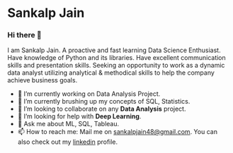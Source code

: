 # Sankalp Jain

### Hi there 👋
I am Sankalp Jain.
A proactive and fast learning Data Science Enthusiast. Have knowledge of Python and its libraries. Have excellent communication skills and presentation skills. Seeking an opportunity to work as a dynamic data analyst utilizing analytical & methodical skills to help the company achieve business goals.


- 🔭 I’m currently working on Data Analysis Project.
- 🌱 I’m currently brushing up my concepts of SQL, Statistics.
- 👯 I’m looking to collaborate on any **Data Analysis** project.
- 🤔 I’m looking for help with **Deep Learning**.
- 💬 Ask me about ML, SQL, Tableau.
- 📫 How to reach me: Mail me on [sankalpjain48@gmail.com](https://mail.google.com/mail/?extsrc=mailto&url=sankalpjain48@gmail.com). You can also check out my [linkedin]( https://www.linkedin.com/in/sankalpjain98) profile.

